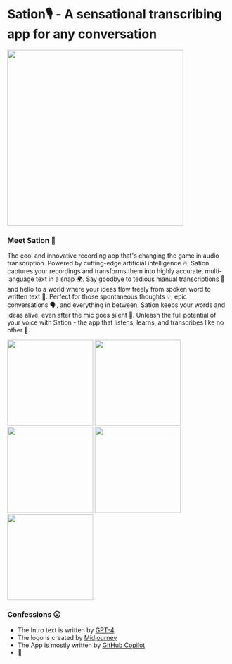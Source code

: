 # Sation🎙️ - **A sensational transcribing app for any conversation**
<div>
  <img src="https://user-images.githubusercontent.com/15661593/227635796-06f1f42e-a57e-48c9-b230-fd49cc618e07.png" width="400">
</div>


### Meet Sation 🎤
The cool and innovative recording app that's changing the game in audio transcription. Powered by cutting-edge artificial intelligence 🔥, Sation captures your recordings and transforms them into highly accurate, multi-language text in a snap 🌍. Say goodbye to tedious manual transcriptions 👋 and hello to a world where your ideas flow freely from spoken word to written text 🚀. Perfect for those spontaneous thoughts 💡, epic conversations 🗣️, and everything in between, Sation keeps your words and ideas alive, even after the mic goes silent 📝. Unleash the full potential of your voice with Sation - the app that listens, learns, and transcribes like no other 🌟.

<div>
  <img src="https://user-images.githubusercontent.com/15661593/227645901-ed35968f-6ac4-4904-a82f-4d568843ac63.png" width="195">
  <img src="https://user-images.githubusercontent.com/15661593/227644658-da657ed8-5fb5-4859-84e4-71adb6532be5.jpg" width="195">
  <img src="https://user-images.githubusercontent.com/15661593/227644611-c4ccfc99-2ba2-47c9-b1c9-c1bc12040c0f.png" width="195">
  <img src="https://user-images.githubusercontent.com/15661593/227645553-a27e8dd0-dbd8-4019-834c-3f8d25d702f4.jpg" width="195">
  <img src="https://user-images.githubusercontent.com/15661593/227644636-6f4fdc20-6faa-47e8-b1c4-e5b5f710c1f8.jpg" width="195">
</div>

### Confessions 😮
* The Intro text is written by [GPT-4](https://openai.com/research/gpt-4)
* The logo is created by [Midjourney](https://www.midjourney.com)
* The App is mostly written by [GitHub Copilot](https://github.com/features/copilot)
* 🤠

